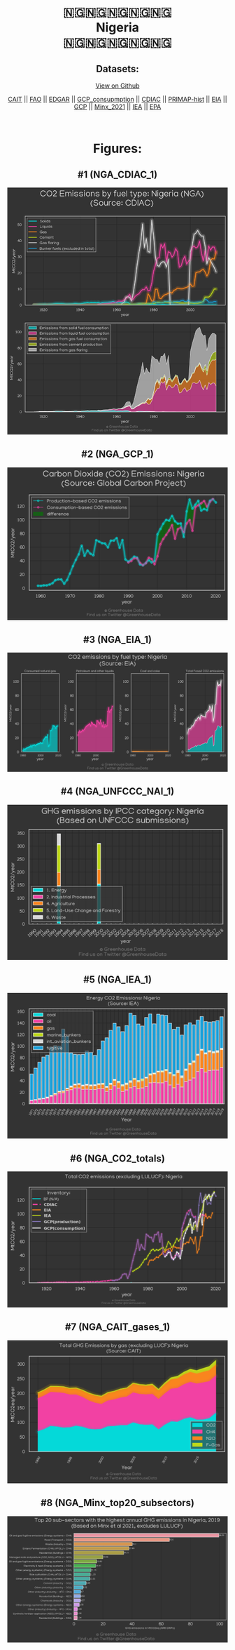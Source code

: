 
<center>
<h1 align="center">
🇳🇬🇳🇬🇳🇬🇳🇬🇳🇬
<br>
Nigeria
<br>
🇳🇬🇳🇬🇳🇬🇳🇬🇳🇬
</h1>
<h2>Datasets:</h2>
<p><a href="https://github.com/dquintani/GreenhouseData/tree/master/country_data/NGA_Nigeria/data">View on Github</a>
<br></p><p><a href="data/NGA_CAIT.csv">CAIT</a> || <a href="data/NGA_FAO.csv">FAO</a> || <a href="data/NGA_EDGAR.csv">EDGAR</a> || <a href="data/NGA_GCP_consupmption.csv">GCP_consupmption</a> || <a href="data/NGA_CDIAC.csv">CDIAC</a> || <a href="data/NGA_PRIMAP-hist.csv">PRIMAP-hist</a> || <a href="data/NGA_EIA.csv">EIA</a> || <a href="data/NGA_GCP.csv">GCP</a> || <a href="data/NGA_Minx_2021.csv">Minx_2021</a> || <a href="data/NGA_IEA.csv">IEA</a> || <a href="data/NGA_EPA.csv">EPA</a></p><p><br></p>
<h1>Figures:</h1><h2>#1 (NGA_CDIAC_1)</h2>
<p><img alt="" src="figures/NGA_CDIAC_1.png" /></p><h2>#2 (NGA_GCP_1)</h2>
<p><img alt="" src="figures/NGA_GCP_1.png" /></p><h2>#3 (NGA_EIA_1)</h2>
<p><img alt="" src="figures/NGA_EIA_1.png" /></p><h2>#4 (NGA_UNFCCC_NAI_1)</h2>
<p><img alt="" src="figures/NGA_UNFCCC_NAI_1.png" /></p><h2>#5 (NGA_IEA_1)</h2>
<p><img alt="" src="figures/NGA_IEA_1.png" /></p><h2>#6 (NGA_CO2_totals)</h2>
<p><img alt="" src="figures/NGA_CO2_totals.png" /></p><h2>#7 (NGA_CAIT_gases_1)</h2>
<p><img alt="" src="figures/NGA_CAIT_gases_1.png" /></p><h2>#8 (NGA_Minx_top20_subsectors)</h2>
<p><img alt="" src="figures/NGA_Minx_top20_subsectors.png" /></p>